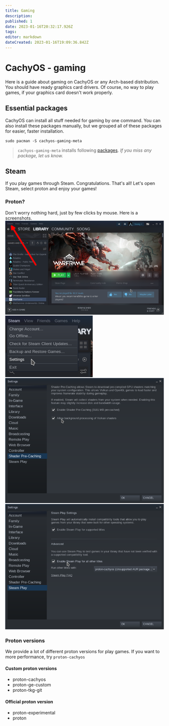 ```yaml
---
title: Gaming
description: 
published: 1
date: 2023-01-16T20:32:17.926Z
tags: 
editor: markdown
dateCreated: 2023-01-16T19:09:36.842Z
---
```


# CachyOS - gaming
Here is a guide about gaming on CachyOS or any Arch-based distribution.  
You should have ready graphics card drivers. Of course, no way to play games, if your graphics card doesn't work properly.

## Essential packages
CachyOS can install all stuff needed for gaming by one command. You can also install these packages manually, but we grouped all of these packages for easier, faster installation.  
```
sudo pacman -S cachyos-gaming-meta
```
> `cachyos-gaming-meta` installs following [packages](https://github.com/CachyOS/CachyOS-PKGBUILDS/blob/master/cachyos-gaming-meta/PKGBUILD). *If you miss any package, let us know.*

## Steam
If you play games through Steam. Congratulations. That's all! Let's open Steam, select proton and enjoy your games!

### Proton?
Don't worry nothing hard, just by few clicks by mouse. Here is a screenshots.
![screenshot_20230116_212054.png](/screenshot_20230116_212054.png)
![screenshot_20230116_212256.png](/screenshot_20230116_212256.png)
![screenshot_20230116_212402.png](/screenshot_20230116_212402.png)
![screenshot_20230116_212343.png](/screenshot_20230116_212343.png)

### Proton versions
We provide a lot of different proton versions for play games. If you want to more performance, try `proton-cachyos`


#### Custom proton versions
- proton-cachyos
- proton-ge-custom
- proton-tkg-git

#### Official proton version
- proton-experimental
- proton


